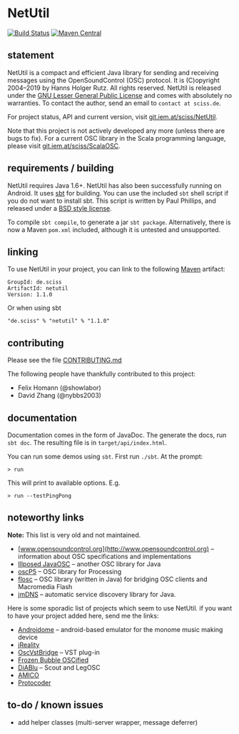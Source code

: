 # NetUtil

[![Build Status](https://travis-ci.org/Sciss/NetUtil.svg?branch=master)](https://travis-ci.org/Sciss/NetUtil)
[![Maven Central](https://maven-badges.herokuapp.com/maven-central/de.sciss/netutil/badge.svg)](https://maven-badges.herokuapp.com/maven-central/de.sciss/netutil)

## statement

NetUtil is a compact and efficient Java library for sending and receiving messages using the OpenSoundControl (OSC) 
protocol. It is (C)opyright 2004&ndash;2019 by Hanns Holger Rutz. All rights reserved. NetUtil is released under 
the [GNU Lesser General Public License](https://raw.github.com/Sciss/NetUtil/master/LICENSE) and comes with 
absolutely no warranties. To contact the author, send an email to `contact at sciss.de`.

For project status, API and current version, visit [git.iem.at/sciss/NetUtil](https://git.iem.at/sciss/NetUtil).

Note that this project is not actively developed any more (unless there are bugs to fix). For a current OSC library 
in the Scala programming language, please visit [git.iem.at/sciss/ScalaOSC](https://git.iem.at/sciss/ScalaOSC).

## requirements / building

NetUtil requires Java 1.6+. NetUtil has also been successfully running on Android. It uses 
[sbt](https://www.scala-sbt.org/) for building. You can use the included `sbt` shell script if you do not want to 
install sbt. This script is written by Paul Phillips, and released under a 
[BSD style license](https://github.com/paulp/sbt-extras/blob/master/LICENSE.txt).

To compile `sbt compile`, to generate a jar `sbt package`.
Alternatively, there is now a Maven `pom.xml` included, although it is untested and unsupported.

## linking

To use NetUtil in your project, you can link to the following [Maven](http://search.maven.org) artifact:

    GroupId: de.sciss
    ArtifactId: netutil
    Version: 1.1.0

Or when using sbt

    "de.sciss" % "netutil" % "1.1.0"

## contributing

Please see the file [CONTRIBUTING.md](CONTRIBUTING.md)

The following people have thankfully contributed to this project:

 - Felix Homann (@showlabor)
 - David Zhang (@nybbs2003)

## documentation

Documentation comes in the form of JavaDoc. The generate the docs, run `sbt doc`. The resulting file is in `target/api/index.html`.

You can run some demos using `sbt`. First run `./sbt`. At the prompt:

    > run

This will print to available options. E.g.

    > run --testPingPong

## noteworthy links

__Note:__ This list is very old and not maintained.

- [www.opensoundcontrol.org](http://www.opensoundcontrol.org) &ndash; information about OSC specifications and implementations
- [Illposed JavaOSC](http://www.illposed.com/software/javaosc.html) &ndash; another OSC library for Java
- [oscP5](http://www.sojamo.de/iv/index.php?n=11) &ndash; OSC library for Processing
- [flosc](http://www.benchun.net/flosc/) &ndash; OSC library (written in Java) for bridging OSC clients and Macromedia Flash
- [jmDNS](http://jmdns.sourceforge.net/) &ndash; automatic service discovery library for Java.

Here is some sporadic list of projects which seem to use NetUtil. if you want to have your project added here, send me the links:

- [Androidome](http://code.google.com/p/androidome/) &ndash; android-based emulator for the monome music making device
- [jReality](http://www3.math.tu-berlin.de/jreality/)
- [OscVstBridge](http://www.savedbytechnology.com/main4/oscvstbridge.htm) &ndash; VST plug-in
- [Frozen Bubble OSCified](http://blog.cappel-nord.de/2008/07/frozen-bubble/)
- [DiABlu](http://diablu.jorgecardoso.eu/) &ndash; Scout and LegOSC
- [AMICO](http://amico.sourceforge.net/)
- [Protocoder](http://www.protocoder.org/)

## to-do / known issues

- add helper classes (multi-server wrapper, message deferrer)

